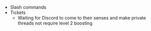 * Slash commands
* Tickets
    * Waiting for Discord to come to their senses and make private threads not
      require level 2 boosting
